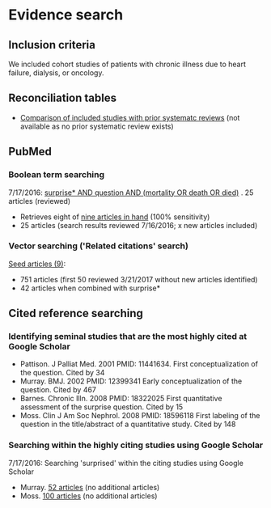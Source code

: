 # Evidence search
## Inclusion criteria
We included cohort studies of patients with chronic illness due to heart failure, dialysis, or oncology.

## Reconciliation tables
* [Comparison of included studies with prior systematc reviews](../../tree/master/reconciliation-tables/) (not available as no prior systematic review exists)

## PubMed
### Boolean term searching
7/17/2016: [surprise\* AND question AND (mortality OR death OR died)](https://www.ncbi.nlm.nih.gov/pubmed?cmd=Search&term=surprise%2A%20AND%20question%20AND%20%28mortality%20OR%20death%20OR%20died%29) . 25 articles (reviewed)
* Retrieves eight of [nine articles in hand](https://www.ncbi.nlm.nih.gov/pubmed?cmd=Search&term=28178044%5BPMID%5D%20OR%20%2027367283%5BPMID%5D%20OR%2027405702%5BPMID%5D%20OR%2025056260%5BPMID%5D%20OR%2022791206%5BPMID%5D) (100% sensitivity)
* 25 articles (search results reviewed 7/16/2016; x new articles included)

### Vector searching ('Related citations' search)
[Seed articles (9)](https://www.ncbi.nlm.nih.gov/pubmed?cmd=Searchs&term=28178044%5BPMID%5D%20OR%20%2027367283%5BPMID%5D%20OR%2027405702%5BPMID%5D%20OR%2025056260%5BPMID%5D%20OR%2022791206%5BPMID%5D): 
* 751 articles (first 50 reviewed 3/21/2017 without new articles identified)
* 42 articles when combined with surprise\*

## Cited reference searching
### Identifying seminal studies that are the most highly cited at Google Scholar
- Pattison. J Palliat Med. 2001 PMID: 11441634. First conceptualization of the question. Cited by 34
- Murray. BMJ. 2002 PMID: 12399341  Early conceptualization of the question. Cited by 467
- Barnes. Chronic Illn. 2008 PMID: 18322025 First quantitative assessment of the surprise question.  Cited by 15
- Moss. Clin J Am Soc Nephrol. 2008 PMID: 18596118 First labeling of the question in the title/abstract of a quantitative study. Cited by 148

### Searching within the highly citing studies using Google Scholar
7/17/2016: Searching 'surprised' within the citing studies using Google Scholar
- Murray. [52 articles](https://scholar.google.com/scholar?q=surprised&btnG=&hl=en&as_sdt=2005&sciodt=0%2C5&cites=13471818729840465845&scipsc=1) (no additional articles)
- Moss.  [100 articles](https://scholar.google.com/scholar?q=surprised&btnG=&hl=en&as_sdt=2005&sciodt=0%2C5&cites=14324371999406552138&scipsc=1) (no additional articles)
